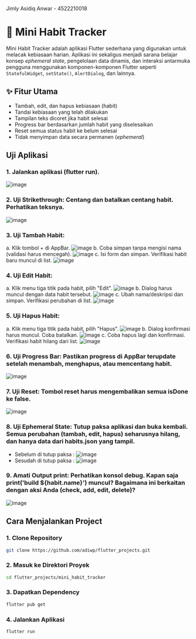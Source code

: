Jimly Asidiq Anwar - 4522210018

# 🧩 Mini Habit Tracker

Mini Habit Tracker adalah aplikasi Flutter sederhana yang digunakan untuk melacak kebiasaan harian. Aplikasi ini sekaligus menjadi sarana belajar konsep *ephemeral state*, pengelolaan data dinamis, dan interaksi antarmuka pengguna menggunakan komponen-komponen Flutter seperti `StatefulWidget`, `setState()`, `AlertDialog`, dan lainnya.

## ✨ Fitur Utama

- Tambah, edit, dan hapus kebiasaan (habit)
- Tandai kebiasaan yang telah dilakukan
- Tampilan teks dicoret jika habit selesai
- Progress bar berdasarkan jumlah habit yang diselesaikan
- Reset semua status habit ke belum selesai
- Tidak menyimpan data secara permanen (*ephemeral*)

## Uji Aplikasi

### 1.	Jalankan aplikasi (flutter run).
![image](https://github.com/user-attachments/assets/c9dcd0f0-bdb4-41bd-a932-9ea82edd7198)

### 2.	Uji Strikethrough: Centang dan batalkan centang habit. Perhatikan teksnya.
![image](https://github.com/user-attachments/assets/9c04849a-c3c4-4d0b-a598-1cb6df776d3b)

### 3.	Uji Tambah Habit:
a. Klik tombol + di AppBar.
![image](https://github.com/user-attachments/assets/5afeda14-451a-48ec-af7f-afe022fa3ae1)
b. Coba simpan tanpa mengisi nama (validasi harus mencegah).
![image](https://github.com/user-attachments/assets/ed1393e9-b547-4f0a-8578-8348e3e1589c)
c.	Isi form dan simpan. Verifikasi habit baru muncul di list.
![image](https://github.com/user-attachments/assets/6b00b412-679b-434c-8a58-9f5438a53452)

### 4.	Uji Edit Habit:
a.	Klik menu tiga titik pada habit, pilih "Edit".
![image](https://github.com/user-attachments/assets/b8add1ce-ed3d-4d8b-b6dc-9153b4af1e9a)
b.	Dialog harus muncul dengan data habit tersebut.
![image](https://github.com/user-attachments/assets/362d0b1b-65dd-4a41-87c7-a80fb3a52929)
c.	Ubah nama/deskripsi dan simpan. Verifikasi perubahan di list.
![image](https://github.com/user-attachments/assets/0fe1954e-8aec-41ae-8ead-15987e206ae0)

### 5.	Uji Hapus Habit:
a.	Klik menu tiga titik pada habit, pilih "Hapus".
![image](https://github.com/user-attachments/assets/c6b84375-c7d0-4ba7-964e-02e54818e8b4)
b.	Dialog konfirmasi harus muncul. Coba batalkan.
![image](https://github.com/user-attachments/assets/01571d2d-f6af-4e58-a8e2-796818316395)
c.	Coba hapus lagi dan konfirmasi. Verifikasi habit hilang dari list.
![image](https://github.com/user-attachments/assets/9c12ba8d-5046-48fe-a8bd-f6b14e98e391)

### 6.	Uji Progress Bar: Pastikan progress di AppBar terupdate setelah menambah, menghapus, atau mencentang habit.
![image](https://github.com/user-attachments/assets/7dda47af-3351-4afd-9f54-90388562f4d3)

### 7.	Uji Reset: Tombol reset harus mengembalikan semua isDone ke false.
![image](https://github.com/user-attachments/assets/fef6d7d8-40a8-47b4-b682-01c3f3a91593)

### 8.	Uji Ephemeral State: Tutup paksa aplikasi dan buka kembali. Semua perubahan (tambah, edit, hapus) seharusnya hilang, dan hanya data dari habits.json yang tampil.
- Sebelum di tutup paksa :
![image](https://github.com/user-attachments/assets/6c6d7e80-d2a3-4951-8559-67d99bd6ba3e)
- Sesudah di tutup paksa :
![image](https://github.com/user-attachments/assets/0fdbdacb-d7ef-434a-ba2c-a6d1b3bb0343)

### 9.	Amati Output print: Perhatikan konsol debug. Kapan saja print('build ${habit.name}') muncul? Bagaimana ini berkaitan dengan aksi Anda (check, add, edit, delete)?
![image](https://github.com/user-attachments/assets/65d08c8f-f4de-4522-8690-b8753805292d)

## Cara Menjalankan Project

### 1. Clone Repository

```bash
git clone https://github.com/adiwp/flutter_projects.git
```

### 2. Masuk ke Direktori Proyek

```bash
cd flutter_projects/mini_habit_tracker
```

### 3. Dapatkan Dependency

```bash
flutter pub get
```

### 4. Jalankan Aplikasi

```bash
flutter run
```
